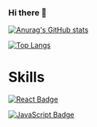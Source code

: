 ### Hi there 👋

[![Anurag's GitHub stats](https://github-readme-stats.vercel.app/api?username=phj2309&show_icons=true&theme=highcontrast)](https://github.com/anuraghazra/github-readme-stats)

[![Top Langs](https://github-readme-stats.vercel.app/api/top-langs/?username=phj2309&langs_count=5&layout=compact)](https://github.com/anuraghazra/github-readme-stats)


# Skills

[![React Badge](https://img.shields.io/badge/-React-61DAFB?&logo=react&logoColor=white&style=for-the-badge&link=https://reactjs.org)](https://reactjs.org/)

[![JavaScript Badge](https://img.shields.io/badge/JavaScript-F7DF1E?&logo=javascript&style=for-the-badge&link=https://developer.mozilla.org/en-US/docs/Web/JavaScript/)](https://developer.mozilla.org/en-US/docs/Web/JavaScript)

<!--
**phj2309/phj2309** is a ✨ _special_ ✨ repository because its `README.md` (this file) appears on your GitHub profile.

Here are some ideas to get you started:

- 🔭 I’m currently working on ...
- 🌱 I’m currently learning ...
- 👯 I’m looking to collaborate on ...
- 🤔 I’m looking for help with ...
- 💬 Ask me about ...
- 📫 How to reach me: ...
- 😄 Pronouns: ...
- ⚡ Fun fact: ...
-->
